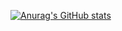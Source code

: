 [![Anurag's GitHub stats](https://github-readme-stats.vercel.app/api?username=S5msGITcode)](https://github.com/anuraghazra/github-readme-stats)
